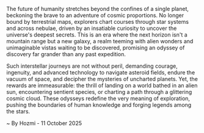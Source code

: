 
The future of humanity stretches beyond the confines of a single planet, beckoning the brave to an adventure of cosmic proportions. No longer bound by terrestrial maps, explorers chart courses through star systems and across nebulae, driven by an insatiable curiosity to uncover the universe's deepest secrets. This is an era where the next horizon isn't a mountain range but a new galaxy, a realm teeming with alien wonders and unimaginable vistas waiting to be discovered, promising an odyssey of discovery far grander than any past expedition.

Such interstellar journeys are not without peril, demanding courage, ingenuity, and advanced technology to navigate asteroid fields, endure the vacuum of space, and decipher the mysteries of uncharted planets. Yet, the rewards are immeasurable: the thrill of landing on a world bathed in an alien sun, encountering sentient species, or charting a path through a glittering cosmic cloud. These odysseys redefine the very meaning of exploration, pushing the boundaries of human knowledge and forging legends among the stars.

~ By Hozmi - 11 October 2025
